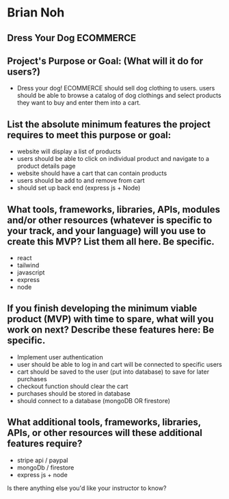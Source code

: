 # Brian Noh

## Dress Your Dog ECOMMERCE

## Project's Purpose or Goal: (What will it do for users?)

* Dress your dog! ECOMMERCE should sell dog clothing to users. users should be able to browse a catalog of dog clothings and select products they want to buy and enter them into a cart.

## List the absolute minimum features the project requires to meet this purpose or goal:

* website will display a list of products
* users should be able to click on individual product and navigate to a product details page
* website should have a cart that can contain products
* users should be add to and remove from cart
* should set up back end (express js + Node)


## What tools, frameworks, libraries, APIs, modules and/or other resources (whatever is specific to your track, and your language) will you use to create this MVP? List them all here. Be specific.

* react
* tailwind
* javascript
* express
* node


## If you finish developing the minimum viable product (MVP) with time to spare, what will you work on next? Describe these features here: Be specific.

* Implement user authentication
* user should be able to log in and cart will be connected to specific users
* cart should be saved to the user (put into database) to save for later purchases
* checkout function should clear the cart
* purchases should be stored in database
* should connect to a database (mongoDB OR firestore)

## What additional tools, frameworks, libraries, APIs, or other resources will these additional features require?

* stripe api / paypal
* mongoDb / firestore
* express js + node

Is there anything else you'd like your instructor to know?

